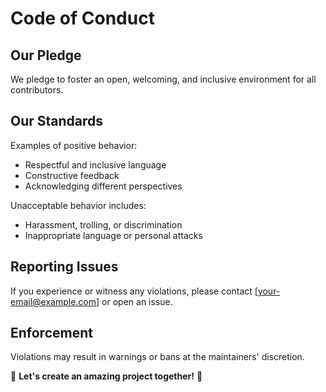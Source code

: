 

# Code of Conduct  

## Our Pledge  
We pledge to foster an open, welcoming, and inclusive environment for all contributors.  

## Our Standards  
Examples of positive behavior:  
- Respectful and inclusive language  
- Constructive feedback  
- Acknowledging different perspectives  

Unacceptable behavior includes:  
- Harassment, trolling, or discrimination  
- Inappropriate language or personal attacks  

## Reporting Issues  
If you experience or witness any violations, please contact [your-email@example.com] or open an issue.  

## Enforcement  
Violations may result in warnings or bans at the maintainers' discretion.  

💙 **Let's create an amazing project together!** 🚀  
